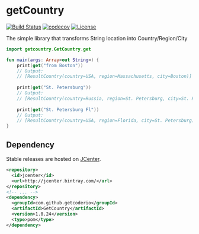# getCountry 
[![Build Status](https://travis-ci.org/getcoderio/getCountry.svg?branch=master)](https://travis-ci.org/getcoderio/getCountry)
[![codecov](https://codecov.io/gh/getcoderio/getCountry/branch/master/graph/badge.svg)](https://codecov.io/gh/getcoderio/getCountry)
[![License](https://img.shields.io/github/license/getcoderio/getCountry.svg)](https://github.com/getcoderio/getCountry/blob/master/LICENSE)

The simple library that transforms String location into Country/Region/City


```kotlin
import getcountry.GetCountry.get

fun main(args: Array<out String>) {
    print(get("from Boston"))
    // Output:
    // [ResultCountry(country=USA, region=Massachusetts, city=Boston)]
    
    print(get("St. Petersburg"))
    // Output:
    // [ResultCountry(country=Russia, region=St. Petersburg, city=St. Petersburg), ResultCountry(country=USA, region=Florida, city=St. Petersburg)]
    
    print(get("St. Petersburg Fl"))
    // Output:
    // [ResultCountry(country=USA, region=Florida, city=St. Petersburg)]
}
```

## Dependency

Stable releases are hosted on [JCenter](https://bintray.com/bintray/jcenter).

```xml
<repository>
  <id>jcenter</id>
  <url>http://jcenter.bintray.com/</url>
</repository>
<!-- ... -->
<dependency>
  <groupId>com.github.getcoderio</groupId>
  <artifactId>GetCountry</artifactId>
  <version>1.0.24</version>
  <type>pom</type>
</dependency>
```
